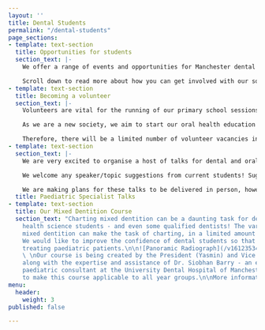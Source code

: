 ```yaml
---
layout: ''
title: Dental Students
permalink: "/dental-students"
page_sections:
- template: text-section
  title: Opportunities for students
  section_text: |-
    We offer a range of events and opportunities for Manchester dental and oral health science students. We hope to share our passion for paediatric dentistry with as many students as possible!

    Scroll down to read more about how you can get involved with our society!
- template: text-section
  title: Becoming a volunteer
  section_text: |-
    Volunteers are vital for the running of our primary school sessions. Currently, we are only accepting Manchester University dental and oral health science students into the volunteering workforce as we require all of our volunteers to have had an advanced DBS check.

    As we are a new society, we aim to start our oral health education sessions in a limited number of schools. Once we have established which aspects of our sessions work well/could be improved; we will then expand our sessions to more primary schools in the Manchester area.

    Therefore, there will be a limited number of volunteer vacancies in our first year of operation. We will advertise all volunteering vacancies on this website and on social media - please keep an eye out!
- template: text-section
  section_text: |-
    We are very excited to organise a host of talks for dental and oral health science students; delivered by respected paediatric dentists! This is a great way for students to learn more about the specilaity; which can introduce them to the speciality earlier on in their course or aid their pre-exisitng understanding of the speciality.

    We welcome any speaker/topic suggestions from current students! Suggestions can be sent to mpdss@gmail.com to be picked up by our Speakers Co-ordinator (Saif).

    We are making plans for these talks to be delivered in person, however, if this is not possible (due to the COVID-19 situation) then we will aim to deliver the talks online. Either way, we will ensure that the talks are both engaging and informative.
  title: Paediatric Specialist Talks
- template: text-section
  title: Our Mixed Dentition Course
  section_text: "Charting mixed dentition can be a daunting task for dental and oral
    health science students - and even some qualified dentists! The variability in
    mixed dentition can make the task of charting, in a limited amount of time, confusing.
    We would like to improve the confidence of dental students so that they feel comfortable
    treating paediatric patients.\n\n![Panoramic Radiograph](/v1612353473/mpdss/assets/panoramic-radiograph-showing-patients-dentition-in-the-mixed-dentition-phase-with_j9fpnh.png)
    \ \nOur course is being created by the President (Yasmin) and Vice President (Sabina),
    along with the expertise and assistance of Dr. Siobhan Barry - an experienced
    paediatric consultant at the University Dental Hospital of Manchester.\n\nWe aim
    to make this course applicable to all year groups.\n\nMore information to follow!"
menu:
  header:
    weight: 3
published: false

---
```

